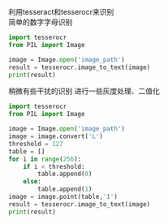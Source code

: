 利用tesseract和tesserocr来识别  
简单的数字字母识别   
``` python
import tesserocr 
from PIL import Image

image = Image.open('image_path')
result = tesserocr.image_to_text(image)
print(result)
```
稍微有些干扰的识别  进行一些灰度处理、二值化  
``` python
import tesserocr 
from PIL import Image

image = Image.open('image_path')
image = image.convert('L')
threshold = 127
table = []
for i in range(256):
    if i < threshold:
        table.append(0)
    else:
        table.append(1)
image = image.point(table,'1')
result = tesserocr.image_to_text(image)
print(result)
```
